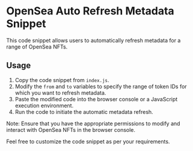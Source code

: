 # OpenSea Auto Refresh Metadata Snippet

This code snippet allows users to automatically refresh metadata for a range of OpenSea NFTs.

## Usage

1. Copy the code snippet from `index.js`.
2. Modify the `from` and `to` variables to specify the range of token IDs for which you want to refresh metadata.
3. Paste the modified code into the browser console or a JavaScript execution environment.
4. Run the code to initiate the automatic metadata refresh.

Note: Ensure that you have the appropriate permissions to modify and interact with OpenSea NFTs in the browser console.

Feel free to customize the code snippet as per your requirements.

     
